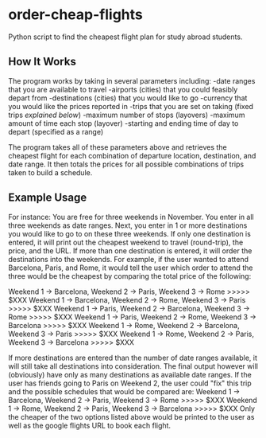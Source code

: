 # order-cheap-flights
Python script to find the cheapest flight plan for study abroad students.

## How It Works
The program works by taking in several parameters including:
  -date ranges that you are available to travel
  -airports (cities) that you could feasibly depart from
  -destinations (cities) that you would like to go
  -currency that you would like the prices reported in
  -trips that you are set on taking (fixed trips *explained below*)
  -maximum number of stops (layovers)
  -maximum amount of time each stop (layover)
  -starting and ending time of day to depart (specified as a range)
  
The program takes all of these parameters above and retrieves the cheapest flight for each combination of departure location, destination, and date range. It then totals the prices for all possible combinations of trips taken to build a schedule.

## Example Usage
For instance:
You are free for three weekends in November. You enter in all three weekends as date ranges. Next, you enter in 1 or more destinations you would like to go to on these three weekends. 
If only one destination is entered, it will print out the cheapest weekend to travel (round-trip), the price, and the URL. 
If more than one destination is entered, it will order the destinations into the weekends. For example, if the user wanted to attend Barcelona, Paris, and Rome, it would tell the user which order to attend the three would be the cheapest by comparing the total price of the following:

  Weekend 1 -> Barcelona, Weekend 2 -> Paris,     Weekend 3 -> Rome       >>>>> $XXX
  Weekend 1 -> Barcelona, Weekend 2 -> Rome,      Weekend 3 -> Paris      >>>>> $XXX
  Weekend 1 -> Paris,     Weekend 2 -> Barcelona, Weekend 3 -> Rome       >>>>> $XXX
  Weekend 1 -> Paris,     Weekend 2 -> Rome,      Weekend 3 -> Barcelona  >>>>> $XXX
  Weekend 1 -> Rome,      Weekend 2 -> Barcelona, Weekend 3 -> Paris      >>>>> $XXX
  Weekend 1 -> Rome,      Weekend 2 -> Paris,     Weekend 3 -> Barcelona  >>>>> $XXX
  
If more destinations are entered than the number of date ranges available, it will still take all destinations into consideration. The final output however will (obviously) have only as many destinations as available date ranges.
If the user has friends going to Paris on Weekend 2, the user could "fix" this trip and the possible schedules that would be compared are:
  Weekend 1 -> Barcelona, Weekend 2 -> Paris,     Weekend 3 -> Rome       >>>>> $XXX
  Weekend 1 -> Rome,      Weekend 2 -> Paris,     Weekend 3 -> Barcelona  >>>>> $XXX
Only the cheaper of the two options listed above would be printed to the user as well as the google flights URL to book each flight.
